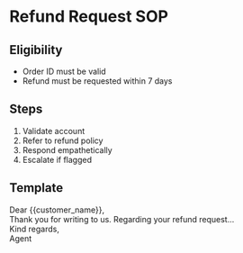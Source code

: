 # Refund Request SOP

## Eligibility
- Order ID must be valid
- Refund must be requested within 7 days

## Steps
1. Validate account
2. Refer to refund policy
3. Respond empathetically
4. Escalate if flagged

## Template
Dear {{customer_name}},  
Thank you for writing to us. Regarding your refund request...  
Kind regards,  
Agent
